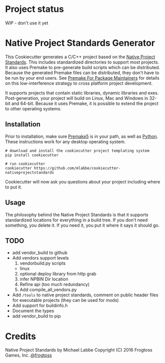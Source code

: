 # Project status #

WIP - don't use it yet

# Native Project Standards Generator #

This Cookiecutter generates a C/C++ project based on the [Native Project Standards](http://www.frogtoss.com/labs/pages/native-project-standards.html).  This includes standardized directories to support most projects.  It also uses Premake to pre-generate build scripts which can be distributed.  Because the generated Premake files can be distributed, they don't have to be run by your end users.  See [Premake For Package Maintainers](http://www.frogtoss.com/labs/premake-for-package-maintainers.html) for details on this low-interference strategy to cross platform project development.

It supports projects that contain static libraries, dynamic libraries and exes.  Post-generation, your project will build on Linux, Mac and Windows in 32-bit and 64-bit.  Because it uses Premake, it is possible to extend the project to other operating systems.

## Installation ##

Prior to installation, make sure [Premake5](https://premake.github.io/download.html) is in your path, as well as [Python](https://www.python.org).  These instructions work for any desktop operating system.

    # download and install the cookiecutter project templating system
    pip install cookiecutter

    # run cookiecutter
    cookiecutter https://github.com/mlabbe/cookiecutter-nativeprojectstandards

Cookiecutter will now ask you questions about your project including where to put it.

## Usage ##

The philosophy behind the Native Project Standards is that it supports standardized locations for everything in a build tree.  If you don't need something, you delete it.  If you need it, you put it where it says it should go.

## TODO ##

- add vendor_build to github
- Add vendors support levels
  1. vendorbuild.py scripts
    - linux
  2. optional deploy library from http grab
  3. infer NPBIN Dir location
  4. Refine api (too much redundancy)
  5. Add compile_all_vendors.py
- Add `/tools` to native project standards, comment on public header files for executable projects (they can be used for mods)
- Add support for buildinfo.h
- Document the types
- add vendor_build to pip

# Credits #

Native Project Standards by Michael Labbe
Copyright (C) 2016 Frogtoss Games, Inc.
[@frogtoss](https://www.twitter.com/frogtoss)
